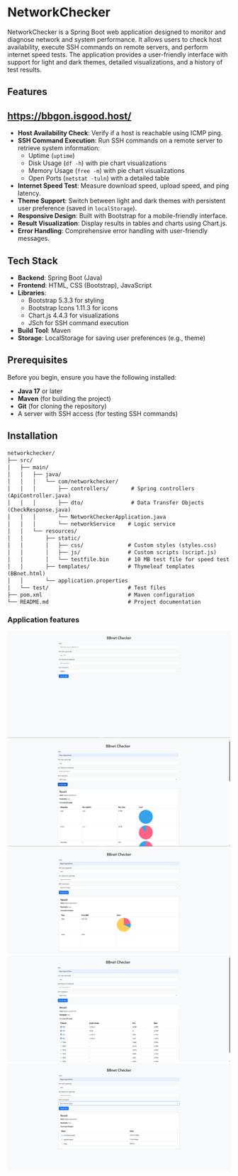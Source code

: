 # NetworkChecker

NetworkChecker is a Spring Boot web application designed to monitor and diagnose network and system performance. It allows users to check host availability, execute SSH commands on remote servers, and perform internet speed tests. The application provides a user-friendly interface with support for light and dark themes, detailed visualizations, and a history of test results.
## Features

## https://bbgon.isgood.host/

- **Host Availability Check**: Verify if a host is reachable using ICMP ping.
- **SSH Command Execution**: Run SSH commands on a remote server to retrieve system information:
    - Uptime (`uptime`)
    - Disk Usage (`df -h`) with pie chart visualizations
    - Memory Usage (`free -m`) with pie chart visualizations
    - Open Ports (`netstat -tuln`) with a detailed table
- **Internet Speed Test**: Measure download speed, upload speed, and ping latency.
- **Theme Support**: Switch between light and dark themes with persistent user preference (saved in `localStorage`).
- **Responsive Design**: Built with Bootstrap for a mobile-friendly interface.
- **Result Visualization**: Display results in tables and charts using Chart.js.
- **Error Handling**: Comprehensive error handling with user-friendly messages.

## Tech Stack

- **Backend**: Spring Boot (Java)
- **Frontend**: HTML, CSS (Bootstrap), JavaScript
- **Libraries**:
    - Bootstrap 5.3.3 for styling
    - Bootstrap Icons 1.11.3 for icons
    - Chart.js 4.4.3 for visualizations
    - JSch for SSH command execution
- **Build Tool**: Maven
- **Storage**: LocalStorage for saving user preferences (e.g., theme)

## Prerequisites

Before you begin, ensure you have the following installed:

- **Java 17** or later
- **Maven** (for building the project)
- **Git** (for cloning the repository)
- A server with SSH access (for testing SSH commands)

## Installation

    networkchecker/
    ├── src/
    │   ├── main/
    │   │   ├── java/
    │   │   │   └── com/networkchecker/
    │   │   │       ├── controllers/       # Spring controllers (ApiController.java)
    │   │   │       ├── dto/               # Data Transfer Objects (CheckResponse.java)
    │   │   │       └── NetworkCheckerApplication.java
    │   │   │       └── networkService    # Logic service  
    │   │   └── resources/
    │   │       ├── static/
    │   │       │   ├── css/              # Custom styles (styles.css)
    │   │       │   ├── js/               # Custom scripts (script.js)
    │   │       │   └── testfile.bin      # 10 MB test file for speed test
    │   │       ├── templates/            # Thymeleaf templates (BBnet.html)
    │   │       └── application.properties
    │   └── test/                         # Test files
    ├── pom.xml                           # Maven configuration
    └── README.md                         # Project documentation
### Application features

![Описание изображения](UI.png)
![Описание изображения](DiskUsage.png)
![Описание изображения](MemoryUsage.png)
![Описание изображения](OpenPorts.png)
![Описание изображения](TestInternetSpeed.png)